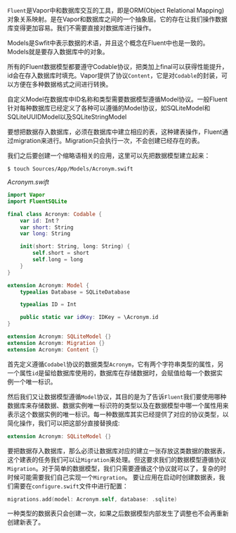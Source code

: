 `Fluent`是Vapor中和数据库交互的工具，即是ORM(Object Relational Mapping)对象关系映射。是在Vapor和数据库之间的一个抽象层。它的存在让我们操作数据库变得更加容易。我们不需要直接对数据库进行操作。

Models是Swfit中表示数据的术语，并且这个概念在Fluent中也是一致的。Models就是要存入数据库中的对象。

所有的Fluent数据模型都要遵守Codable协议，把类加上final可以获得性能提升，id会在存入数据库时填充。Vapor提供了协议`Content`，它是对`Codable`的封装，可以方便在多种数据格式之间进行转换。

自定义Model在数据库中ID名称和类型需要数据模型遵循Model协议。一般Fluent针对每种数据库已经定义了各种可以遵循的Model协议，如SQLiteModel和SQLiteUUIDModel以及SQLiteStringModel

要想把数据存入数据库，必须在数据库中建立相应的表，这种建表操作，Fluent通过migration来进行。Migration只会执行一次，不会创建已经存在的表。

我们之后要创建一个缩略语相关的应用，这里可以先把数据模型建立起来：

```
$ touch Sources/App/Models/Acronym.swift
```

*Acronym.swift*

```swift
import Vapor
import FluentSQLite

final class Acronym: Codable { 
    var id: Int？
    var short: String 
    var long: String

    init(short: String, long: String) {
        self.short = short
        self.long = long
    }
}

extension Acronym: Model {
    typealias Database = SQLiteDatabase

    typealias ID = Int

    public static var idKey: IDKey = \Acronym.id
}

extension Acronym: SQLiteModel {}
extension Acronym: Migration {}
extension Acronym: Content {}
```

首先定义遵循`Codabel`协议的数据类型`Acronym`，它有两个字符串类型的属性，另一个属性`id`是留给数据库使用的，数据库在存储数据时，会赋值给每一个数据实例一个唯一标识。

然后我们又让数据模型遵循`Model`协议，其目的是为了告诉`Fluent`我们要使用哪种数据库来存储数据、数据实例唯一标识符的类型以及在数据模型中哪一个属性用来表示这个数据实例的唯一标识。每一种数据库其实已经提供了对应的协议类型，以简化操作，我们可以把这部分直接替换成:

```swift
extension Acronym: SQLiteModel {}
```

要把数据存入数据库，那么必须让数据库对应的建立一张存放这类数据的数据表，这个建表的任务我们可以让`Migration`来处理。但这要求我们的数据模型遵循协议`Migration`。对于简单的数据模型，我们只需要遵循这个协议就可以了，复杂的时时候可能需要我们自己实现一个`Mirgration`。
要让应用在启动时创建数据表，我们需要在`configure.swift`文件中进行配置：

```swift
migrations.add(model: Acronym.self, database: .sqlite)
```
一种类型的数据表只会创建一次，如果之后数据模型内部发生了调整也不会再重新创建新表了。